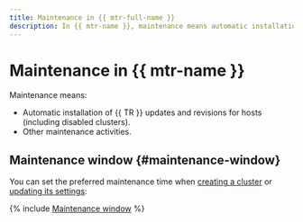 ```yaml
---
title: Maintenance in {{ mtr-full-name }}
description: In {{ mtr-name }}, maintenance means automatic installation of updates and fixes for hosts (including disabled clusters), changing host class and storage size, and other maintenance activities.
---
```


# Maintenance in {{ mtr-name }}

Maintenance means:

* Automatic installation of {{ TR }} updates and revisions for hosts (including disabled clusters).
* Other maintenance activities.

## Maintenance window {#maintenance-window}

You can set the preferred maintenance time when [creating a cluster](../operations/cluster-create.md) or [updating its settings](../operations/cluster-update.md):

{% include [Maintenance window](../../_includes/mdb/maintenance-window.md) %}
